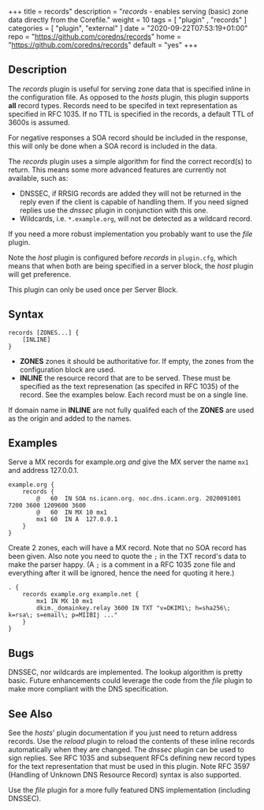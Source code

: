 +++
title = records"
description = "*records* - enables serving (basic) zone data directly from the Corefile."
weight = 10
tags = [  "plugin" , "records" ]
categories = [ "plugin", "external" ]
date = "2020-09-22T07:53:19+01:00"
repo = "https://github.com/coredns/records"
home = "https://github.com/coredns/records"
default = "yes"
+++

## Description

The *records* plugin is useful for serving zone data that is specified inline in the configuration
file. As opposed to the *hosts* plugin, this plugin supports **all** record types. Records need to
be specifed in text representation as specified in RFC 1035. If no TTL is specified in the records,
a default TTL of 3600s is assumed.

For negative responses a SOA record should be included in the response, this will only be done when
a SOA record is included in the data.

The *records* plugin uses a simple algorithm for find the correct record(s) to return. This means
some more advanced features are currently not available, such as:

* DNSSEC, if RRSIG records are added they will not be returned in the reply even if the client is
  capable of handling them. If you need signed replies use the *dnssec* plugin in conjunction with
  this one.
* Wildcards, i.e. `*.example.org`, will not be detected as a wildcard record.

If you need a more robust implementation you probably want to use the *file* plugin.

Note the *host* plugin is configured before *records* in `plugin.cfg`, which means that when both
are being specified in a server block, the *host* plugin will get preference.

This plugin can only be used once per Server Block.

## Syntax

~~~
records [ZONES...] {
    [INLINE]
}
~~~

* **ZONES** zones it should be authoritative for. If empty, the zones from the configuration block
   are used.
* **INLINE** the resource record that are to be served. These must be specified as the text
   represenation (as specifed in RFC 1035) of the record. See the examples below. Each record must
   be on a single line.

If domain name in **INLINE** are not fully qualifed each of the **ZONES** are used as the origin and
added to the names.

## Examples

Serve a MX records for example.org *and* give the MX server the name `mx1` and address 127.0.0.1.

~~~ corefile
example.org {
    records {
        @   60  IN SOA ns.icann.org. noc.dns.icann.org. 2020091001 7200 3600 1209600 3600
        @   60  IN MX 10 mx1
        mx1 60  IN A  127.0.0.1
    }
}
~~~

Create 2 zones, each will have a MX record. Note that no SOA record has been given. Also note you
need to quote the `;` in the TXT record's data to make the parser happy. (A `;` is a comment in a
RFC 1035 zone file and everything after it will be ignored, hence the need for quoting it here.)

~~~
. {
    records example.org example.net {
        mx1 IN MX 10 mx1
        dkim._domainkey.relay 3600 IN TXT "v=DKIM1\; h=sha256\; k=rsa\; s=email\; p=MIIBIj ..."
    }
}
~~~

## Bugs

DNSSEC, nor wildcards are implemented. The lookup algorithm is pretty basic. Future enhancements
could leverage the code from the *file* plugin to make more compliant with the DNS specification.

## See Also

See the *hosts*' plugin documentation if you just need to return address records. Use the *reload*
plugin to reload the contents of these inline records automatically when they are changed. The
*dnssec* plugin can be used to sign replies. See RFC 1035 and subsequent RFCs defining new record
types for the text representation that must be used in this plugin. Note RFC 3597 (Handling of
Unknown DNS Resource Record) syntax is also supported.

Use the *file* plugin for a more fully featured DNS implementation (including DNSSEC).
